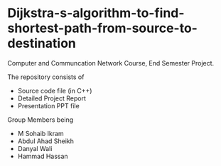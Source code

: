 # Dijkstra-s-algorithm-to-find-shortest-path-from-source-to-destination

Computer and Communcation Network Course, End Semester Project.

The repository consists of
- Source code file (in C++)
- Detailed Project Report
- Presentation PPT file

Group Members being
- M Sohaib Ikram
- Abdul Ahad Sheikh
- Danyal Wali
- Hammad Hassan

